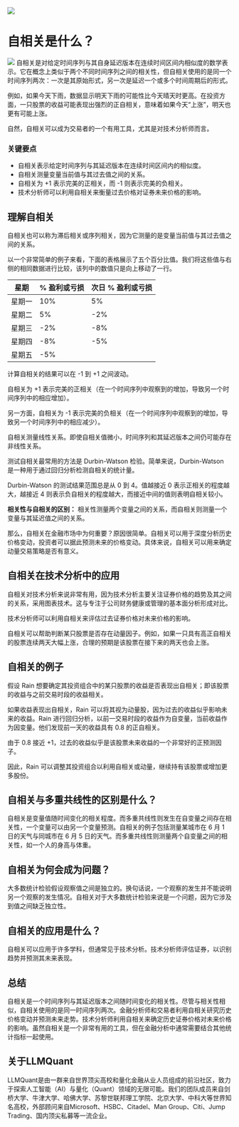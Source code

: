 ![](https://fastly.jsdelivr.net/gh/bucketio/img11@main/2024/10/21/1729466068183-23134fce-3131-4262-b18c-f378d71af4f6.gif)
# 自相关是什么？

![](https://fastly.jsdelivr.net/gh/bucketio/img9@main/2024/10/20/1729465031968-b3c8959e-1d37-4b8a-91b1-b0b0dfe25143.png)
自相关是对给定时间序列与其自身延迟版本在连续时间区间内相似度的数学表示。它在概念上类似于两个不同时间序列之间的相关性，但自相关使用的是同一个时间序列两次：一次是其原始形式，另一次是延迟一个或多个时间周期后的形式。

例如，如果今天下雨，数据显示明天下雨的可能性比今天晴天时更高。在投资方面，一只股票的收益可能表现出强烈的正自相关，意味着如果今天“上涨”，明天也更有可能上涨。

自然，自相关可以成为交易者的一个有用工具，尤其是对技术分析师而言。

### 关键要点

- 自相关表示给定时间序列与其延迟版本在连续时间区间内的相似度。
- 自相关测量变量当前值与其过去值之间的关系。
- 自相关为 +1 表示完美的正相关，而 -1 则表示完美的负相关。
- 技术分析师可以利用自相关来衡量过去价格对证券未来价格的影响。

## 理解自相关

自相关也可以称为滞后相关或序列相关，因为它测量的是变量当前值与其过去值之间的关系。

以一个非常简单的例子来看，下面的表格展示了五个百分比值。我们将这些值与右侧的相同数据进行比较，该列中的数值只是向上移动了一行。

| 星期 | % 盈利或亏损 | 次日 % 盈利或亏损 |
|-----|-------------|------------------|
| 星期一 | 10%        | 5%               |
| 星期二 | 5%         | -2%              |
| 星期三 | -2%        | -8%              |
| 星期四 | -8%        | -5%              |
| 星期五 | -5%        |                   |

计算自相关的结果可以在 -1 到 +1 之间波动。

自相关为 +1 表示完美的正相关（在一个时间序列中观察到的增加，导致另一个时间序列中的相应增加）。

另一方面，自相关为 -1 表示完美的负相关（在一个时间序列中观察到的增加，导致另一个时间序列中的相应减少）。

自相关测量线性关系。即使自相关值微小，时间序列和其延迟版本之间仍可能存在非线性关系。

测试自相关最常用的方法是 Durbin-Watson 检验。简单来说，Durbin-Watson 是一种用于通过回归分析检测自相关的统计量。

Durbin-Watson 的测试结果范围总是从 0 到 4。值越接近 0 表示正相关的程度越大，越接近 4 则表示负自相关的程度越大，而接近中间的值则表明自相关较小。

**相关性与自相关的区别：** 相关性测量两个变量之间的关系，而自相关则测量一个变量与其延迟值之间的关系。

那么，自相关在金融市场中为何重要？原因很简单。自相关可以用于深度分析历史价格变动，投资者可以据此预测未来的价格变动。具体来说，自相关可以用来确定动量交易策略是否有意义。

## 自相关在技术分析中的应用

自相关对技术分析来说非常有用，因为技术分析主要关注证券价格的趋势及其之间的关系，采用图表技术。这与专注于公司财务健康或管理的基本面分析形成对比。

技术分析师可以利用自相关来评估过去证券价格对未来价格的影响。

自相关可以帮助判断某只股票是否存在动量因子。例如，如果一只具有高正自相关的股票连续两天大幅上涨，合理的预期是该股票在接下来的两天也会上涨。

## 自相关的例子

假设 Rain 想要确定其投资组合中的某只股票的收益是否表现出自相关；即该股票的收益与之前交易时段的收益相关。

如果收益表现出自相关，Rain 可以将其视为动量股，因为过去的收益似乎影响未来的收益。Rain 进行回归分析，以前一交易时段的收益作为自变量，当前收益作为因变量。他们发现前一天的收益具有 0.8 的正自相关。

由于 0.8 接近 +1，过去的收益似乎是该股票未来收益的一个非常好的正预测因子。

因此，Rain 可以调整其投资组合以利用自相关或动量，继续持有该股票或增加更多股份。

## 自相关与多重共线性的区别是什么？

自相关是变量值随时间变化的相关程度。而多重共线性则发生在自变量之间存在相关性，一个变量可以由另一个变量预测。自相关的例子包括测量某城市在 6 月 1 日的天气与同城市在 6 月 5 日的天气。而多重共线性则测量两个自变量之间的相关性，如一个人的身高与体重。

## 自相关为何会成为问题？

大多数统计检验假设观察值之间是独立的。换句话说，一个观察的发生并不能说明另一个观察的发生情况。自相关对于大多数统计检验来说是一个问题，因为它涉及到值之间缺乏独立性。

## 自相关的应用是什么？

自相关可以应用于许多学科，但通常见于技术分析。技术分析师评估证券，以识别趋势并预测其未来表现。

## 总结

自相关是一个时间序列与其延迟版本之间随时间变化的相关性。尽管与相关性相似，自相关使用的是同一时间序列两次。金融分析师和交易者利用自相关研究历史价格变动并预测未来走势。技术分析师利用自相关来确定历史证券价格对未来价格的影响。虽然自相关是一个非常有用的工具，但在金融分析中通常需要结合其他统计指标一起使用。

## 关于LLMQuant
LLMQuant是由一群来自世界顶尖高校和量化金融从业人员组成的前沿社区，致力于探索人工智能（AI）与量化（Quant）领域的无限可能。我们的团队成员来自剑桥大学、牛津大学、哈佛大学、苏黎世联邦理工学院、北京大学、中科大等世界知名高校，外部顾问来自Microsoft、HSBC、Citadel、Man Group、Citi、Jump Trading、国内顶尖私募等一流企业。